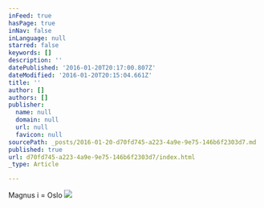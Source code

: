 ```yaml
---
inFeed: true
hasPage: true
inNav: false
inLanguage: null
starred: false
keywords: []
description: ''
datePublished: '2016-01-20T20:17:00.807Z'
dateModified: '2016-01-20T20:15:04.661Z'
title: ''
author: []
authors: []
publisher:
  name: null
  domain: null
  url: null
  favicon: null
sourcePath: _posts/2016-01-20-d70fd745-a223-4a9e-9e75-146b6f2303d7.md
published: true
url: d70fd745-a223-4a9e-9e75-146b6f2303d7/index.html
_type: Article

---
```

Magnus i = Oslo
![](https://the-grid-user-content.s3-us-west-2.amazonaws.com/ed1d747b-7769-4051-87fd-c3a27f2baaf6.png)